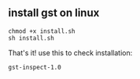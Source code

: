 ## install gst on linux
```
chmod +x install.sh
sh install.sh
```
That's it!
use this to check installation:
```
gst-inspect-1.0
```
